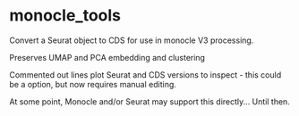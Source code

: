 # monocle_tools

Convert a Seurat object to CDS for use in monocle V3 processing.

Preserves UMAP and PCA embedding and clustering

Commented out lines plot Seurat and CDS versions to inspect - this could be a option, but now requires manual editing.

At some point, Monocle and/or Seurat may support this directly... Until then.
